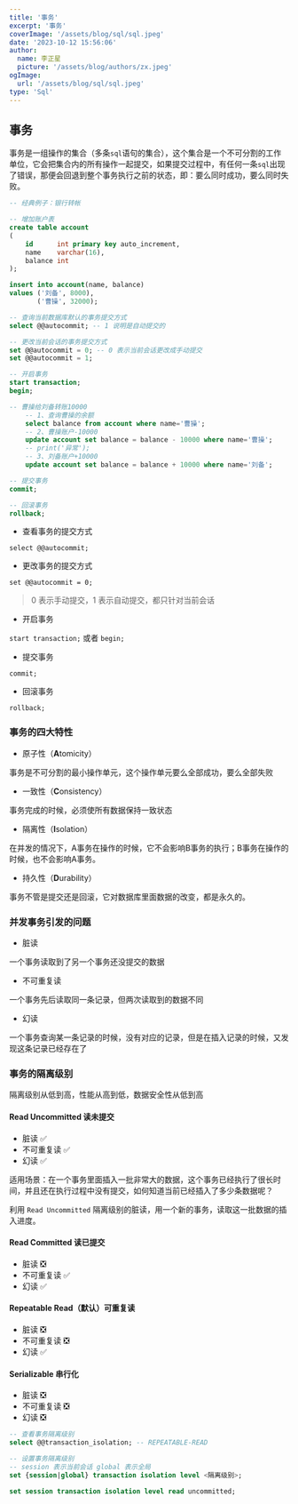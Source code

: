 ```yaml
---
title: '事务'
excerpt: '事务'
coverImage: '/assets/blog/sql/sql.jpeg'
date: '2023-10-12 15:56:06'
author:
  name: 李正星
  picture: '/assets/blog/authors/zx.jpeg'
ogImage:
  url: '/assets/blog/sql/sql.jpeg'
type: 'Sql'
---
```


## 事务

事务是一组操作的集合（多条`sql`语句的集合），这个集合是一个不可分割的工作单位，它会把集合内的所有操作一起提交，如果提交过程中，有任何一条`sql`出现了错误，那便会回退到整个事务执行之前的状态，即：要么同时成功，要么同时失败。

```sql
-- 经典例子：银行转帐

-- 增加账户表
create table account
(
    id      int primary key auto_increment,
    name    varchar(16),
    balance int
);

insert into account(name, balance)
values ('刘备', 8000),
       ('曹操', 32000);

-- 查询当前数据库默认的事务提交方式
select @@autocommit; -- 1 说明是自动提交的

-- 更改当前会话的事务提交方式
set @@autocommit = 0; -- 0 表示当前会话更改成手动提交
set @@autocommit = 1;

-- 开启事务
start transaction;
begin;

-- 曹操给刘备转账10000
    -- 1、查询曹操的余额
    select balance from account where name='曹操';
    -- 2、曹操账户-10000
    update account set balance = balance - 10000 where name='曹操';
    -- print('异常');
    -- 3、刘备账户+10000
    update account set balance = balance + 10000 where name='刘备';

-- 提交事务
commit;

-- 回滚事务
rollback;
```

- 查看事务的提交方式

`select @@autocommit;`

- 更改事务的提交方式

`set @@autocommit = 0;`

> 0 表示手动提交，1 表示自动提交，都只针对当前会话

- 开启事务

`start transaction;` 或者 `begin;`

- 提交事务

`commit;`

- 回滚事务

`rollback;`

### 事务的四大特性

- 原子性（**A**tomicity）

事务是不可分割的最小操作单元，这个操作单元要么全部成功，要么全部失败

- 一致性（**C**onsistency）

事务完成的时候，必须使所有数据保持一致状态

- 隔离性（**I**solation）

在并发的情况下，A事务在操作的时候，它不会影响B事务的执行；B事务在操作的时候，也不会影响A事务。

- 持久性（**D**urability）

事务不管是提交还是回滚，它对数据库里面数据的改变，都是永久的。

### 并发事务引发的问题

- 脏读

一个事务读取到了另一个事务还没提交的数据

- 不可重复读

一个事务先后读取同一条记录，但两次读取到的数据不同

- 幻读

一个事务查询某一条记录的时候，没有对应的记录，但是在插入记录的时候，又发现这条记录已经存在了

### 事务的隔离级别

隔离级别从低到高，性能从高到低，数据安全性从低到高

#### Read Uncommitted 读未提交

- 脏读 ✅
- 不可重复读 ✅
- 幻读 ✅

适用场景：在一个事务里面插入一批非常大的数据，这个事务已经执行了很长时间，并且还在执行过程中没有提交，如何知道当前已经插入了多少条数据呢？

利用 `Read Uncommitted` 隔离级别的脏读，用一个新的事务，读取这一批数据的插入进度。

#### Read Committed 读已提交

- 脏读 ❎
- 不可重复读 ✅
- 幻读 ✅

#### Repeatable Read（默认）可重复读

- 脏读 ❎
- 不可重复读 ❎
- 幻读 ✅

#### Serializable 串行化

- 脏读 ❎
- 不可重复读 ❎
- 幻读 ❎

```sql
-- 查看事务隔离级别
select @@transaction_isolation; -- REPEATABLE-READ

-- 设置事务隔离级别
-- session 表示当前会话 global 表示全局
set {session|global} transaction isolation level <隔离级别>;

set session transaction isolation level read uncommitted;
```